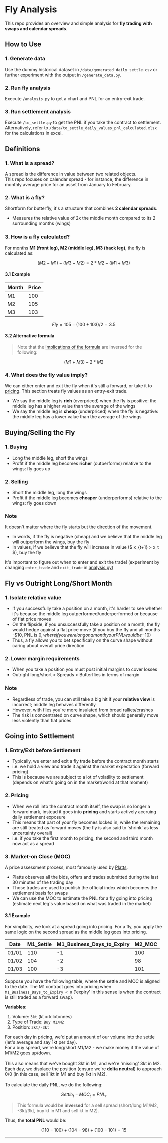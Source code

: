 # Fly Analysis
This repo provides an overview and simple analysis for **fly trading with swaps and calendar spreads**.

## How to Use
### 1. Generate data
Use the dummy historical dataset in `/data/generated_daily_settle.csv` or further experiment with the output in `/generate_data.py`.
### 2. Run fly analysis
Execute `/analysis.py` to get a chart and PNL for an entry-exit trade.
### 3. Run settlement analysis
Execute `/to_settle.py` to get the PNL if you take the contract to settlement. Alternatively, refer to `/data/to_settle_daily_values_pnl_calculated.xlsx` for the calculations in excel.

## Definitions
### 1. What is a spread?
A spread is the difference in value between two related objects.<br>
This repo focuses on calendar spread - for instance, the difference in monthly average price for an asset from January to February.
### 2. What is a fly?
Shortform for butterfly, it's a structure that combines **2 calendar spreads**.
- Measures the relative value of 2x the middle month compared to its 2 surrounding months (wings)
### 3. How is a fly calculated?
For months **M1 (front leg), M2 (middle leg), M3 (back leg)**, the fly is calculated as:

$$
(M2 - M1) - (M3 - M2) =
2 * M2 - (M1 + M3)
$$

#### 3.1 Example

| Month | Price |
|-------|-------|
| M1    | 100   |
| M2    | 105   |
| M3    | 103   |

$$
Fly = 105 - (100 + 103) / 2 = 3.5
$$ 

#### 3.2 Alternative formula

> Note that the [implications of the formula](#4-what-does-the-fly-value-imply) are inversed for the following:

$$
(M1 + M3) - 2 * M2
$$

### 4. What does the fly value imply?
We can either enter and exit the fly when it's still a forward, or take it to [pricing](#going-into-pricing). This section treats fly values as an entry-exit trade.
- We say the middle leg is **rich** (overpriced) when the fly is positive: the middle leg has a higher value than the average of the wings
- We say the middle leg is **cheap** (underpriced) when the fly is negative: the middle leg has a lower value than the average of the wings

## Buying/Selling the Fly
### 1. Buying
- Long the middle leg, short the wings
- Profit if the middle leg becomes **richer** (outperforms) relative to the wings: fly goes up
### 2. Selling
- Short the middle leg, long the wings
- Profit if the middle leg becomes **cheaper** (underperforms) relative to the wings: fly goes down
### Note
It doesn't matter where the fly starts but the direction of the movement.
- In words, if the fly is negative (cheap) and we believe that the middle leg will outperform the wings, buy the fly
- In values, if we believe that the fly will increase in value ($ x_{t+1} > x_t $), buy the fly

It's important to figure out when to enter and exit the trade! (experiment by changing `enter_trade` and `exit_trade` in [analysis.py](https://github.com/xavsant/fly_analysis/blob/main/analysis.py))

## Fly vs Outright Long/Short Month
### 1. Isolate relative value
- If you successfully take a position on a month, it's harder to see whether it's because the middle leg outperformed/underperformed or because of flat price moves
- On the flipside, if you unsuccessfully take a position on a month, the fly would hedge against a flat price move (if you buy the fly and all months -$10, PNL is $0, where if you were long on a month your PNL would be -$10)
- Thus, a fly allows you to bet specifically on the curve shape without caring about overall price direction
### 2. Lower margin requirements
- When you take a position you must post initial margins to cover losses
- Outright long/short > Spreads > Butterflies in terms of margin
### Note
- Regardless of trade, you can still take a big hit if your **relative view** is incorrect; middle leg behaves differently
- However, with flies you're more insulated from broad rallies/crashes
- The risk is concentrated on curve shape, which should generally move less violently than flat prices

## Going into Settlement
### 1. Entry/Exit before Settlement
- Typically, we enter and exit a fly trade before the contract month starts
- i.e. we hold a view and trade it against the market expectation (forward pricing)
- This is because we are subject to a lot of volatility to settlement (depends on what's going on in the market/world at that moment)
### 2. Pricing
- When we roll into the contract month itself, the swap is no longer a forward mark, instead it goes into **pricing** and starts actively accruing daily settlement exposure
- This means that part of your fly becomes locked in, while the remaining are still treated as forward moves (the fly is also said to 'shrink' as less uncertainty overall)
- i.e. if you take the first month to pricing, the second and third month now act as a spread
### 3. Market-on Close (MOC)
A price assessment process, most famously used by [Platts](https://www.spglobal.com/content/dam/spglobal/general/en/documents/easset_upload_file58950_994814_e.pdf). 
- Platts observes all the bids, offers and trades submitted during the last 30 minutes of the trading day
- Those trades are used to publish the official index which becomes the settlement basis for swaps
- We can use the MOC to estimate the PNL for a fly going into pricing (estimate next leg's value based on what was traded in the market)

#### 3.1 Example

For simplicity, we look at a spread going into pricing. For a fly, you apply the same logic on the second spread as the middle leg goes into pricing.

| Date  | M1_Settle | M1_Business_Days_to_Expiry | M2_MOC |
|-------|-----------|----------------------------|--------|
| 01/01 | 110       | -1                         | 100    | 
| 01/02 | 104       | -2                         | 98     | 
| 01/03 | 100       | -3                         | 101    | 

Suppose you have the following table, where the settle and MOC is aligned to the date. The M1 contract goes into pricing when `M1_Business_Days_to_Expiry < 0` ('expiry' in this sense is when the contract is still traded as a forward swap).

**Variables:**
1. Volume: `3kt` (kt = kilotonnes)
2. Type of Trade: `Buy M1/M2`
3. Position: `3kt/-3kt`

For each day in pricing, we'd put an amount of our volume into the settle (let's average and say 1kt per day).<br>
For a buy spread, we're long/short M1/M2 - we make money if the value of M1/M2 goes up/down.<br><br>
This also means that we've bought 3kt in M1, and we're 'missing' 3kt in M2.<br>
Each day, we displace the position (ensure we're **delta neutral**) to approach 0/0 (in this case, sell 1kt in M1 and buy 1kt in M2).<br><br>
To calculate the daily PNL, we do the following:<br>

$$
Settle_{t} - MOC_{t} = PNL_{t}
$$

> This formula would be **inversed** for a sell spread (short/long M1/M2, -3kt/3kt, buy kt in M1 and sell kt in M2).

Thus, the **total PNL** would be:

$$
(110 - 100) + (104 - 98) + (100 - 101) = 15
$$

---




